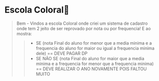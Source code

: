 # Escola Coloral🏫

> Bem - Vindos a escola Coloral onde criei um sistema de cadastro onde tem 2 jeito de ser reprovado por nota ou por frequencia!
E ao mostra: 
>>+ SE (nota Final do aluno for menor que a media minima e a frequencia do aluno for maior ou igual a frequencia minima dele) == DEVE PAGAR DP
>>+ SE NÃO  SE (nota Final do aluno for maior que a media minima e a frequencia for menor que a frequencia minima) == DEVE REALIZAR O ANO NOVAMENTE POIS FALTOU MUITO

